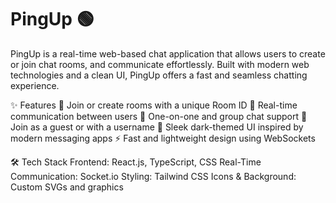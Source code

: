 # PingUp 🟢
PingUp is a real-time web-based chat application that allows users to create or join chat rooms, and communicate effortlessly. Built with modern web technologies and a clean UI, PingUp offers a fast and seamless chatting experience.

✨ Features
🔐 Join or create rooms with a unique Room ID
👥 Real-time communication between users
💬 One-on-one and group chat support
🚪 Join as a guest or with a username
🌙 Sleek dark-themed UI inspired by modern messaging apps
⚡️ Fast and lightweight design using WebSockets


🛠️ Tech Stack
Frontend: React.js, TypeScript, CSS
Real-Time Communication: Socket.io
Styling: Tailwind CSS
Icons & Background: Custom SVGs and graphics
